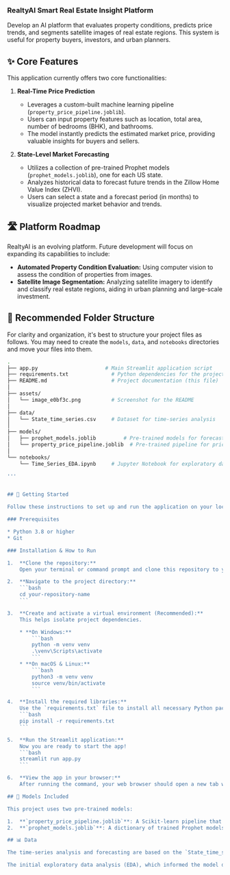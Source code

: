 ###  RealtyAI  Smart Real Estate Insight Platform

Develop an AI platform that evaluates property conditions, predicts price trends, and 
segments satellite images of real estate regions. This system is useful for property 
buyers, investors, and urban planners.

## ✨ Core Features

This application currently offers two core functionalities:

1.  **Real-Time Price Prediction**
    * Leverages a custom-built machine learning pipeline (`property_price_pipeline.joblib`).
    * Users can input property features such as location, total area, number of bedrooms (BHK), and bathrooms.
    * The model instantly predicts the estimated market price, providing valuable insights for buyers and sellers.

2.  **State-Level Market Forecasting**
    * Utilizes a collection of pre-trained Prophet models (`prophet_models.joblib`), one for each US state.
    * Analyzes historical data to forecast future trends in the Zillow Home Value Index (ZHVI).
    * Users can select a state and a forecast period (in months) to visualize projected market behavior and trends.

## 🛣️ Platform Roadmap

RealtyAI is an evolving platform. Future development will focus on expanding its capabilities to include:
* **Automated Property Condition Evaluation:** Using computer vision to assess the condition of properties from images.
* **Satellite Image Segmentation:** Analyzing satellite imagery to identify and classify real estate regions, aiding in urban planning and large-scale investment.

## 📂 Recommended Folder Structure

For clarity and organization, it's best to structure your project files as follows. You may need to create the `models`, `data`, and `notebooks` directories and move your files into them.
```bash
.
├── app.py                      # Main Streamlit application script
├── requirements.txt              # Python dependencies for the project
├── README.md                     # Project documentation (this file)
│
├── assets/
│   └── image_e0bf3c.png          # Screenshot for the README
│
├── data/
│   └── State_time_series.csv     # Dataset for time-series analysis
│
├── models/
│   ├── prophet_models.joblib         # Pre-trained models for forecasting
│   └── property_price_pipeline.joblib  # Pre-trained pipeline for price prediction
│
└── notebooks/
    └── Time_Series_EDA.ipynb     # Jupyter Notebook for exploratory data analysis

'''


## 🚀 Getting Started

Follow these instructions to set up and run the application on your local machine.

### Prerequisites

* Python 3.8 or higher
* Git

### Installation & How to Run

1.  **Clone the repository:**
    Open your terminal or command prompt and clone this repository to your local machine.

2.  **Navigate to the project directory:**
    ```bash
    cd your-repository-name
    ```

3.  **Create and activate a virtual environment (Recommended):**
    This helps isolate project dependencies.

    * **On Windows:**
        ```bash
        python -m venv venv
        .\venv\Scripts\activate
        ```
    * **On macOS & Linux:**
        ```bash
        python3 -m venv venv
        source venv/bin/activate
        ```

4.  **Install the required libraries:**
    Use the `requirements.txt` file to install all necessary Python packages.
    ```bash
    pip install -r requirements.txt
    ```

5.  **Run the Streamlit application:**
    Now you are ready to start the app!
    ```bash
    streamlit run app.py
    ```

6.  **View the app in your browser:**
    After running the command, your web browser should open a new tab with the application running. If not, your terminal will provide a local URL (usually `http://localhost:8501`) that you can navigate to.

## 🤖 Models Included

This project uses two pre-trained models:

1.  **`property_price_pipeline.joblib`**: A Scikit-learn pipeline that takes property features (like location, area, and number of rooms) as input and predicts its market price.
2.  **`prophet_models.joblib`**: A dictionary of trained Prophet models, one for each US state, used to forecast future trends in the housing market based on historical data.

## 📊 Data

The time-series analysis and forecasting are based on the `State_time_series.csv` dataset, which contains various monthly real estate metrics from Zillow. Key features include the Zillow Home Value Index (ZHVI), Zillow Rent Index (ZRI), median listing prices, and inventory counts.

The initial exploratory data analysis (EDA), which informed the model development, is availa


